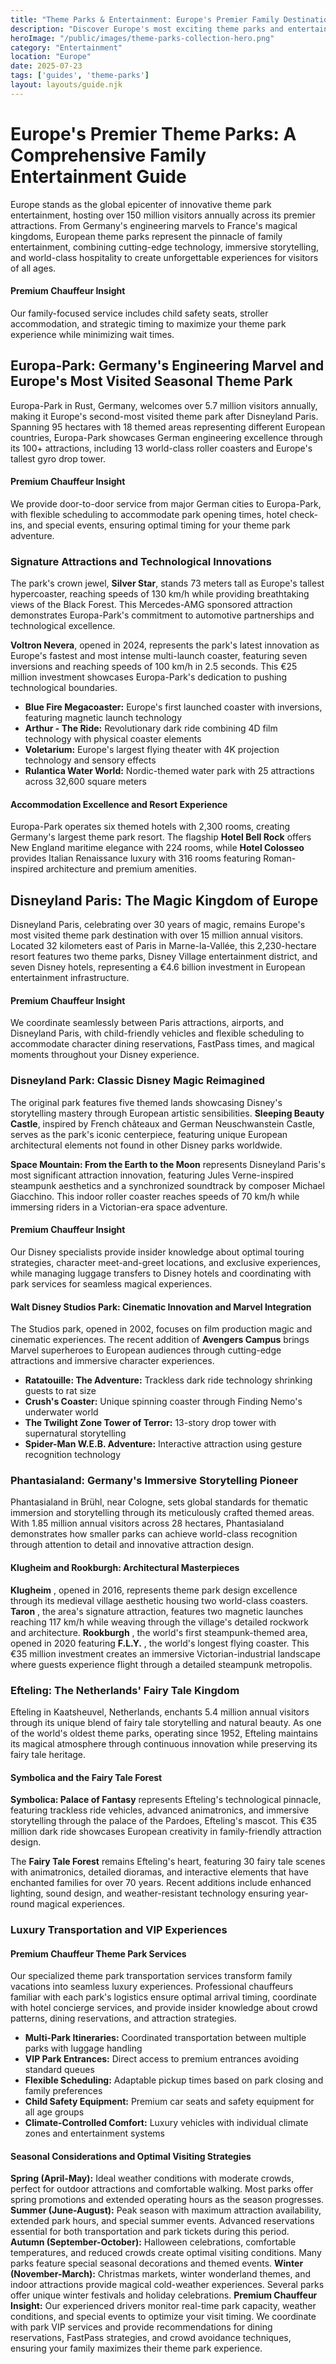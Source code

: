 ```yaml
---
title: "Theme Parks & Entertainment: Europe's Premier Family Destinations"
description: "Discover Europe's most exciting theme parks and entertainment destinations with premium chauffeur services, from Europa Park's thrills to Disneyland Paris magic."
heroImage: "/public/images/theme-parks-collection-hero.png"
category: "Entertainment"
location: "Europe"
date: 2025-07-23
tags: ['guides', 'theme-parks']
layout: layouts/guide.njk
---
```


# Europe's Premier Theme Parks: A Comprehensive Family Entertainment Guide

Europe stands as the global epicenter of innovative theme park entertainment, hosting over 150 million visitors annually across its premier attractions. From Germany's engineering marvels to France's magical kingdoms, European theme parks represent the pinnacle of family entertainment, combining cutting-edge technology, immersive storytelling, and world-class hospitality to create unforgettable experiences for visitors of all ages.

<div class="premium-insight">
<h4>Premium Chauffeur Insight</h4>
<p>Our family-focused service includes child safety seats, stroller accommodation, and strategic timing to maximize your theme park experience while minimizing wait times.</p>
</div>


## Europa-Park: Germany's Engineering Marvel and Europe's Most Visited Seasonal Theme Park

Europa-Park in Rust, Germany, welcomes over 5.7 million visitors annually, making it Europe's second-most visited theme park after Disneyland Paris. Spanning 95 hectares with 18 themed areas representing different European countries, Europa-Park showcases German engineering excellence through its 100+ attractions, including 13 world-class roller coasters and Europe's tallest gyro drop tower.

<div class="premium-insight">
<h4>Premium Chauffeur Insight</h4>
<p>We provide door-to-door service from major German cities to Europa-Park, with flexible scheduling to accommodate park opening times, hotel check-ins, and special events, ensuring optimal timing for your theme park adventure.</p>
</div>

### Signature Attractions and Technological Innovations

The park's crown jewel, **Silver Star**, stands 73 meters tall as Europe's tallest hypercoaster, reaching speeds of 130 km/h while providing breathtaking views of the Black Forest. This Mercedes-AMG sponsored attraction demonstrates Europa-Park's commitment to automotive partnerships and technological excellence.

**Voltron Nevera**, opened in 2024, represents the park's latest innovation as Europe's fastest and most intense multi-launch coaster, featuring seven inversions and reaching speeds of 100 km/h in 2.5 seconds. This €25 million investment showcases Europa-Park's dedication to pushing technological boundaries.

  * **Blue Fire Megacoaster:** Europe's first launched coaster with inversions, featuring magnetic launch technology
  * **Arthur - The Ride:** Revolutionary dark ride combining 4D film technology with physical coaster elements
  * **Voletarium:** Europe's largest flying theater with 4K projection technology and sensory effects
  * **Rulantica Water World:** Nordic-themed water park with 25 attractions across 32,600 square meters


#### Accommodation Excellence and Resort Experience

Europa-Park operates six themed hotels with 2,300 rooms, creating Germany's largest theme park resort. The flagship **Hotel Bell Rock** offers New England maritime elegance with 224 rooms, while **Hotel Colosseo** provides Italian Renaissance luxury with 316 rooms featuring Roman-inspired architecture and premium amenities.


## Disneyland Paris: The Magic Kingdom of Europe

Disneyland Paris, celebrating over 30 years of magic, remains Europe's most visited theme park destination with over 15 million annual visitors. Located 32 kilometers east of Paris in Marne-la-Vallée, this 2,230-hectare resort features two theme parks, Disney Village entertainment district, and seven Disney hotels, representing a €4.6 billion investment in European entertainment infrastructure.

<div class="premium-insight">
<h4>Premium Chauffeur Insight</h4>
<p>We coordinate seamlessly between Paris attractions, airports, and Disneyland Paris, with child-friendly vehicles and flexible scheduling to accommodate character dining reservations, FastPass times, and magical moments throughout your Disney experience.</p>
</div>

### Disneyland Park: Classic Disney Magic Reimagined

The original park features five themed lands showcasing Disney's storytelling mastery through European artistic sensibilities. **Sleeping Beauty Castle**, inspired by French châteaux and German Neuschwanstein Castle, serves as the park's iconic centerpiece, featuring unique European architectural elements not found in other Disney parks worldwide.

**Space Mountain: From the Earth to the Moon** represents Disneyland Paris's most significant attraction innovation, featuring Jules Verne-inspired steampunk aesthetics and a synchronized soundtrack by composer Michael Giacchino. This indoor roller coaster reaches speeds of 70 km/h while immersing riders in a Victorian-era space adventure.

<div class="premium-insight">
<h4>Premium Chauffeur Insight</h4>
<p>Our Disney specialists provide insider knowledge about optimal touring strategies, character meet-and-greet locations, and exclusive experiences, while managing luggage transfers to Disney hotels and coordinating with park services for seamless magical experiences.</p>
</div>


#### Walt Disney Studios Park: Cinematic Innovation and Marvel Integration

The Studios park, opened in 2002, focuses on film production magic and cinematic experiences. The recent addition of **Avengers Campus** brings Marvel superheroes to European audiences through cutting-edge attractions and immersive character experiences.

  * **Ratatouille: The Adventure:** Trackless dark ride technology shrinking guests to rat size
  * **Crush's Coaster:** Unique spinning coaster through Finding Nemo's underwater world
  * **The Twilight Zone Tower of Terror:** 13-story drop tower with supernatural storytelling
  * **Spider-Man W.E.B. Adventure:** Interactive attraction using gesture recognition technology


### Phantasialand: Germany's Immersive Storytelling Pioneer

Phantasialand in Brühl, near Cologne, sets global standards for thematic immersion and storytelling through its meticulously crafted themed areas. With 1.85 million annual visitors across 28 hectares, Phantasialand demonstrates how smaller parks can achieve world-class recognition through attention to detail and innovative attraction design.


#### Klugheim and Rookburgh: Architectural Masterpieces
**Klugheim** , opened in 2016, represents theme park design excellence through its medieval village aesthetic housing two world-class coasters. **Taron** , the area's signature attraction, features two magnetic launches reaching 117 km/h while weaving through the village's detailed rockwork and architecture.
**Rookburgh** , the world's first steampunk-themed area, opened in 2020 featuring **F.L.Y.** , the world's longest flying coaster. This €35 million investment creates an immersive Victorian-industrial landscape where guests experience flight through a detailed steampunk metropolis.


### Efteling: The Netherlands' Fairy Tale Kingdom

Efteling in Kaatsheuvel, Netherlands, enchants 5.4 million annual visitors through its unique blend of fairy tale storytelling and natural beauty. As one of the world's oldest theme parks, operating since 1952, Efteling maintains its magical atmosphere through continuous innovation while preserving its fairy tale heritage.


#### Symbolica and the Fairy Tale Forest
**Symbolica: Palace of Fantasy** represents Efteling's technological pinnacle, featuring trackless ride vehicles, advanced animatronics, and immersive storytelling through the palace of the Pardoes, Efteling's mascot. This €35 million dark ride showcases European creativity in family-friendly attraction design.

The **Fairy Tale Forest** remains Efteling's heart, featuring 30 fairy tale scenes with animatronics, detailed dioramas, and interactive elements that have enchanted families for over 70 years. Recent additions include enhanced lighting, sound design, and weather-resistant technology ensuring year-round magical experiences.


### Luxury Transportation and VIP Experiences


#### Premium Chauffeur Theme Park Services

Our specialized theme park transportation services transform family vacations into seamless luxury experiences. Professional chauffeurs familiar with each park's logistics ensure optimal arrival timing, coordinate with hotel concierge services, and provide insider knowledge about crowd patterns, dining reservations, and attraction strategies.

  * **Multi-Park Itineraries:** Coordinated transportation between multiple parks with luggage handling
  * **VIP Park Entrances:** Direct access to premium entrances avoiding standard queues
  * **Flexible Scheduling:** Adaptable pickup times based on park closing and family preferences
  * **Child Safety Equipment:** Premium car seats and safety equipment for all age groups
  * **Climate-Controlled Comfort:** Luxury vehicles with individual climate zones and entertainment systems


#### Seasonal Considerations and Optimal Visiting Strategies
**Spring (April-May):** Ideal weather conditions with moderate crowds, perfect for outdoor attractions and comfortable walking. Most parks offer spring promotions and extended operating hours as the season progresses.
**Summer (June-August):** Peak season with maximum attraction availability, extended park hours, and special summer events. Advanced reservations essential for both transportation and park tickets during this period.
**Autumn (September-October):** Halloween celebrations, comfortable temperatures, and reduced crowds create optimal visiting conditions. Many parks feature special seasonal decorations and themed events.
**Winter (November-March):** Christmas markets, winter wonderland themes, and indoor attractions provide magical cold-weather experiences. Several parks offer unique winter festivals and holiday celebrations.
**Premium Chauffeur Insight:** Our experienced drivers monitor real-time park capacity, weather conditions, and special events to optimize your visit timing. We coordinate with park VIP services and provide recommendations for dining reservations, FastPass strategies, and crowd avoidance techniques, ensuring your family maximizes their theme park experience.
